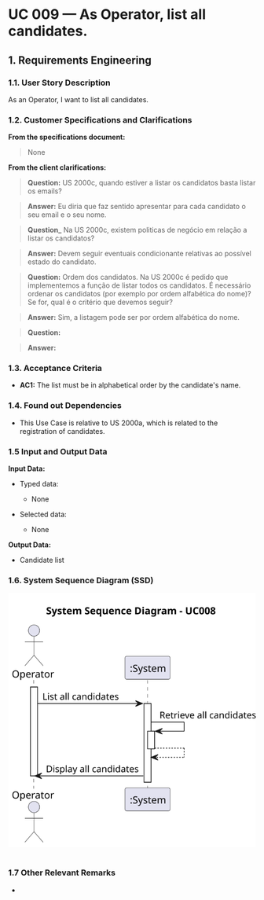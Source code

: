 # UC 009 — As Operator, list all candidates.

## 1. Requirements Engineering

### 1.1. User Story Description

As an Operator, I want to list all candidates.

### 1.2. Customer Specifications and Clarifications

**From the specifications document:**

> None

**From the client clarifications:**

> **Question:** US 2000c, quando estiver a listar os candidatos basta listar os emails?

> **Answer:** Eu diria que faz sentido apresentar para cada candidato o seu email e o seu nome.

> **Question_** Na US 2000c, existem politicas de negócio em relação a listar os candidatos?

> **Answer:** Devem seguir eventuais condicionante relativas ao possível estado do candidato.

> **Question:** Ordem dos candidatos. Na US 2000c é pedido que implementemos a função de listar todos os candidatos. É
> necessário ordenar os candidatos (por exemplo por ordem alfabética do nome)? Se for, qual é o critério que devemos
> seguir?

> **Answer:** Sim, a listagem pode ser por ordem alfabética do nome.

> **Question:**
 
> **Answer:** 
### 1.3. Acceptance Criteria

* **AC1:** The list must be in alphabetical order by the candidate's name.

### 1.4. Found out Dependencies

* This Use Case is relative to US 2000a, which is related to the registration of candidates.

### 1.5 Input and Output Data

**Input Data:**

* Typed data:
    * None

* Selected data:
    * None

**Output Data:**

* Candidate list

### 1.6. System Sequence Diagram (SSD)

![System Sequence Diagram](svg/uc009-system-sequence-diagram.svg)

#

### 1.7 Other Relevant Remarks

* 
